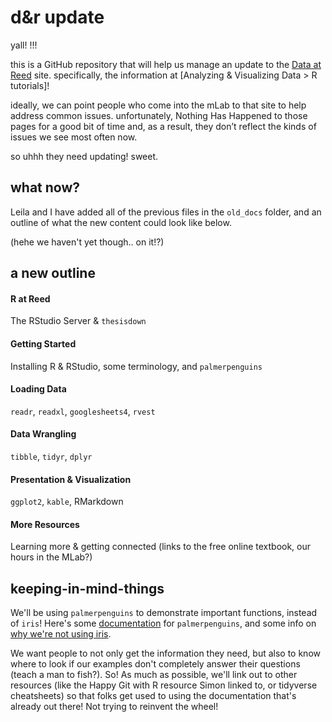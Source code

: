 d&r update
================

yall! !!!

this is a GitHub repository that will help us manage an update to the [Data at Reed](data-at-reed) site. specifically, the information at \[Analyzing & Visualizing Data &gt; R tutorials\]!

ideally, we can point people who come into the mLab to that site to help address common issues. unfortunately, Nothing Has Happened to those pages for a good bit of time and, as a result, they don’t reflect the kinds of issues we see most often now.

so uhhh they need updating! sweet.

what now?
---------

Leila and I have added all of the previous files in the `old_docs` folder, and an outline of what the new content could look like below.

(hehe we haven't yet though.. on it!?)

a new outline
-------------

#### R at Reed

The RStudio Server & `thesisdown`

#### Getting Started

Installing R & RStudio, some terminology, and `palmerpenguins`

#### Loading Data

`readr`, `readxl`, `googlesheets4`, `rvest`

#### Data Wrangling

`tibble`, `tidyr`, `dplyr`

#### Presentation & Visualization

`ggplot2`, `kable`, RMarkdown

#### More Resources

Learning more & getting connected (links to the free online textbook, our hours in the MLab?)

keeping-in-mind-things
----------------------

We'll be using `palmerpenguins` to demonstrate important functions, instead of `iris`! Here's some [documentation](https://allisonhorst.github.io/palmerpenguins/articles/intro.html) for `palmerpenguins`, and some info on [why we're not using iris](https://www.meganstodel.com/posts/no-to-iris/).

We want people to not only get the information they need, but also to know where to look if our examples don't completely answer their questions (teach a man to fish?). So! As much as possible, we'll link out to other resources (like the Happy Git with R resource Simon linked to, or tidyverse cheatsheets) so that folks get used to using the documentation that's already out there! Not trying to reinvent the wheel!
